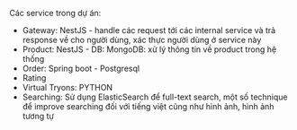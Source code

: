 Các service trong dự án:

- Gateway: NestJS - handle các request tới các internal service và trả response về cho người dùng, xác thực người dùng ở service này
- Product: NestJS - DB: MongoDB: xử lý thông tin về product trong hệ thống
- Order: Spring boot - Postgresql
- Rating
- Virtual Tryons: PYTHON
- Searching: Sử dụng ElasticSearch để full-text search, một số technique để improve searching đối với tiếng việt cũng như hình ảnh, hình ảnh tương tự
